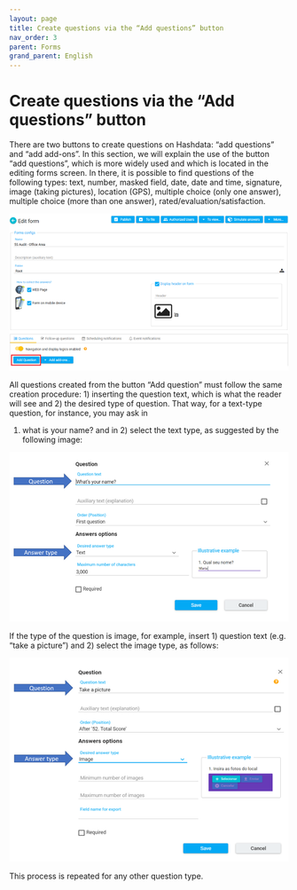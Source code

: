 ```yaml
---
layout: page
title: Create questions via the “Add questions” button
nav_order: 3
parent: Forms
grand_parent: English
---
```

# Create questions via the “Add questions” button
 
There are two buttons to create questions on Hashdata: 
“add questions” and “add add-ons”. In this section, we 
will explain the use of the button “add questions”, 
which is more widely used and which is located in the 
editing forms screen. In there, it is possible to find 
questions of the following types: text, number, masked 
field, date, date and time, signature, image (taking 
pictures), location (GPS), multiple choice (only one 
answer), multiple choice (more than one answer), 
rated/evaluation/satisfaction.
 
![forms7](/en/assets/images/forms7.png)
 
All questions created from the button “Add question” 
must follow the same creation procedure: 1) inserting 
the question text, which is what the reader will see 
and 2) the desired type of question. That way, for a 
text-type question, for instance, you may ask in 
1) what is your name? and in 2) select the text type, 
as suggested by the following image:
 
![forms8](/en/assets/images/forms8.png)
  
If the type of the question is image, for example, 
insert 1) question text (e.g. “take a picture”) and 
2) select the image type, as follows:
  
![forms9](/en/assets/images/forms9.png)
  
This process is repeated for any other question type.